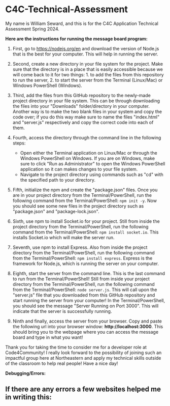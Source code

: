 # C4C-Technical-Assessment
My name is William Seward, and this is for the C4C Application Technical Assessment Spring 2024.

**Here are the instructions for running the message board program:**

1. First, go to https://nodejs.org/en and download the version of Node.js that is the best for your computer. This will help in running the server. 

2. Second, create a new directory in your file system for the project. Make sure that the directory is in a place that is easily accessible because we will come back to it for two things: 1. to add the files from this repository to run the server, 2. to start the server from the Terminal (Linux/Mac) or Windows PowerShell (Windows).
  
3. Third, add the files from this GitHub repository to the newly-made project directory in your file system. This can be through downloading the files into your "Downloads" folder/directory in your computer. Another way is to make the two blank files in your system and copy the code over; if you do this way make sure to name the files "index.html" and "server.js" respectively and copy the correct code into each of them. 

4. Fourth, access the directory through the command line in the following steps:
      - Open either the Terminal application on Linux/Mac or through the Windows PowerShell on Windows. If you are on Windows, make sure to click "Run as Administrator" to open the Windows PowerShell application so it can makes changes to your file system.
      - Navigate to the project directory using commands such as "cd" with the specified path to your directory.

5. Fifth, initialize the npm and create the "package.json" files. Once you are in your project directory from the Terminal/PowerShell, run the following command from the Terminal/PowerShell: ```npm init -y```. Now you should see some new files in the project directory such as "package.json" and "package-lock.json".

6. Sixth, use npm to install Socket.io for your project. Still from inside the project directory from the Terminal/PowerShell, run the following command from the Terminal/PowerShell: ```npm install socket.io```. This installs Socket.io which will make the server run.

7. Seventh, use npm to install Express. Also from inside the project directory from the Terminal/PowerShell, run the following command from the Terminal/PowerShell: ```npm install express```. Express is the framework for Node.js, which is running the server on your computer.

8. Eighth, start the server from the command line. This is the last command to run from the Terminal/PowerShell! Still from inside your project directory from the Terminal/PowerShell, run the following command from the Terminal/PowerShell: ```node server.js```. This will call upon the "server.js" file that you downloaded from this GitHub repository and start running the server from your computer! In the Terminal/PowerShell, you should see the message "Server Running on Port 3000". This will indicate that the server is successfully running.

9. Ninth and finally, access the server from your browser. Copy and paste the following url into your browser window: **http://localhost:3000**. This should bring you to the webpage where you can access the message board and type in what you want!


Thank you for taking the time to consider me for a developer role at Code4Community! I really look forward to the possibility of joining such an impactful group here at Northeastern and apply my technical skills outside of the classroom to help real people! Have a nice day!


**Debugging/Errors:**

If there are any errors a few websites helped me in writing this:
- 

